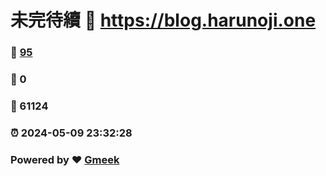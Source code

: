 # 未完待續 :link: https://blog.harunoji.one 
### :page_facing_up: [95](https://blog.harunoji.one/tag.html) 
### :speech_balloon: 0 
### :hibiscus: 61124 
### :alarm_clock: 2024-05-09 23:32:28 
### Powered by :heart: [Gmeek](https://github.com/Meekdai/Gmeek)
